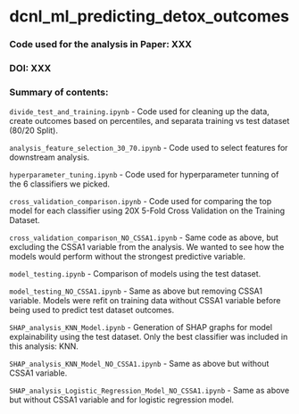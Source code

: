 # dcnl_ml_predicting_detox_outcomes



### Code used for the analysis in Paper: XXX

### DOI: XXX



### Summary of contents:

`divide_test_and_training.ipynb` - Code used for cleaning up the data, create outcomes based on percentiles, and separata training vs test dataset (80/20 Split).

`analysis_feature_selection_30_70.ipynb` - Code used to select features for downstream analysis.

`hyperparameter_tuning.ipynb` - Code used for hyperparameter tunning of the 6 classifiers we picked.

`cross_validation_comparison.ipynb` - Code used for comparing the top model for each classifier using 20X 5-Fold Cross Validation on the Training Dataset.

`cross_validation_comparison_NO_CSSA1.ipynb` - Same code as above, but excluding the CSSA1 variable from the analysis. We wanted to see how the models would perform without the strongest predictive variable.

`model_testing.ipynb` - Comparison of models using the test dataset.

 `model_testing_NO_CSSA1.ipynb` - Same as above but removing CSSA1 variable. Models were refit on training data without CSSA1 variable before being used to predict test dataset outcomes.
 
 `SHAP_analysis_KNN_Model.ipynb` - Generation of SHAP graphs for model explainability using the test dataset. Only the best classifier was included in this analysis: KNN.
 
 `SHAP_analysis_KNN_Model_NO_CSSA1.ipynb` - Same as above but without CSSA1 variable.
 
 `SHAP_analysis_Logistic_Regression_Model_NO_CSSA1.ipynb` - Same as above but without CSSA1 variable and for logistic regression model.



